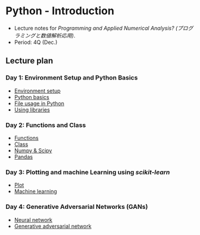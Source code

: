 # Python - Introduction
* Lecture notes for *Programming and Applied Numerical Analysis? (プログラミングと数値解析応用)*.
* Period: 4Q (Dec.)
## Lecture plan

### Day 1: Environment Setup and Python Basics
* [Environment setup](./setup.md)
* [Python basics](./python_basic.md)
* [File usage in Python](./file.md)
* [Using libraries](./library.md)

### Day 2: Functions and Class
* [Functions](./function.md)
* [Class](./class.md)
* [Numpy & Scipy](./numpy.md)
* [Pandas](./pandas.md)

### Day 3: Plotting and machine Learning using *scikit-learn*
* [Plot](./plot.md)
* [Machine learning](./machine_learning.md)

### Day 4: Generative Adversarial Networks (GANs)
* [Neural network](./neural_network.md)
* [Generative adversarial network](./gan.md)